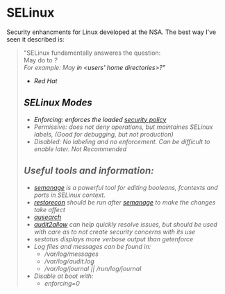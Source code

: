 # SELinux

Security enhancments for Linux developed at the NSA. The best way I've seen it described is:  
> "SELinux fundamentally answeres the question:  
> May *<subject>* do *<action>* to *<object>* ?  
> For example: May *<a web server>* *<access files>* in *<users' home directories>*?"  
> - Red Hat  
  
## SELinux Modes  
* Enforcing: enforces the loaded [security policy](https://github.com/disc0ninja/zet/search?q=security%20policy)  
* Permissive: does not deny operations, but maintaines SELinux labels, (Good for debugging, but not production)  
* Disabled: No labeling and no enforcement. Can be difficult to enable later. Not Recommended  
  
## Useful tools and information:
* [semanage](https://github.com/disc0ninja/zet/search?q=semanage) is a powerful tool for editing booleans, fcontexts and ports in SELinux context.  
* [restorecon](https://github.com/disc0ninja/zet/search?q=restorecon) should be run after [semanage](https://github.com/disc0ninja/zet/search?q=semanage) to make the changes take affect
* [ausearch](https://github.com/disc0ninja/zet/search?q=ausearch)
* [audit2allow](https://github.com/disc0ninja/zet/search?q=audit2allow) can help quickly resolve issues, but should be used with care as to not create security concerns with its use
* sestatus displays more verbose output than getenforce
* Log files and messages can be found in:  
  * /var/log/messages
  * /var/log/audit.log
  * /var/log/journal || /run/log/journal   
* Disable at boot with:  
  * enforcing=0
